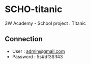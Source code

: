 # SCHO-titanic
3W Academy - School project : Titanic

## Connection

- User : admin@gmail.com
- Password : 5s#df3$!f43

